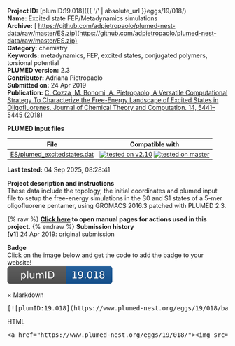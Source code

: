 **Project ID:** [plumID:19.018]({{ '/' | absolute_url }}eggs/19/018/)  
**Name:**  Excited state FEP/Metadynamics simulations  
**Archive:** [ https://github.com/adpietropaolo/plumed-nest-data/raw/master/ES.zip](https://github.com/adpietropaolo/plumed-nest-data/raw/master/ES.zip)  
**Category:**  chemistry  
**Keywords:**  metadynamics, FEP, excited states, conjugated polymers, torsional potential  
**PLUMED version:**  2.3  
**Contributor:**  Adriana Pietropaolo  
**Submitted on:** 24 Apr 2019  
**Publication:** [C. Cozza, M. Bonomi, A. Pietropaolo, A Versatile Computational Strategy To Characterize the Free-Energy Landscape of Excited States in Oligofluorenes. Journal of Chemical Theory and Computation. 14, 5441–5445 (2018)](http://dx.doi.org/10.1021/acs.jctc.8b00949)  
  
**PLUMED input files**  
  
| File     | Compatible with |  
|:--------:|:--------:|  
| [ES/plumed_excitedstates.dat](./data/ES/plumed_excitedstates.dat.md) |  [![tested on v2.10](https://img.shields.io/badge/v2.10-passing-green.svg)](data/ES/plumed_excitedstates.dat.plumed.stderr) [![tested on master](https://img.shields.io/badge/master-passing-green.svg)](data/ES/plumed_excitedstates.dat.plumed_master.stderr) |  
  
**Last tested:**  04 Sep 2025, 08:28:41
  
**Project description and instructions**  
These data include the topology, the initial coordinates and plumed input file to setup the free-energy simulations in the S0 and S1 states of a 5-mer oligofluorene pentamer, using GROMACS 2016.3 patched with PLUMED 2.3.  

  
{% raw %}
<b><a href="https://www.plumed.org/doc-master/user-doc/html/actionlist/?actions=MATHEVAL,METAD,TORSION,PRINT,WHOLEMOLECULES,BIASVALUE,CONSTANT" target="_blank">Click here</a> to open manual pages for actions used in this project.</b>
{% endraw %}
**Submission history**  
**[v1]** 24 Apr 2019: original submission  
  
**Badge**  
Click on the image below and get the code to add the badge to your website!  
<img src="./badge.svg" alt="plumeDnest:19.018" id="myBtn" class="badge">
<div id="myModal" class="modal">
  <div class="modal-content">
    <span class="close">&times;</span>
    Markdown<pre>[![plumID:19.018](https://www.plumed-nest.org/eggs/19/018/badge.svg)](https://www.plumed-nest.org/eggs/19/018/)</pre>
    HTML<pre>&lt;a href="https://www.plumed-nest.org/eggs/19/018/"&gt;&lt;img src="https://www.plumed-nest.org/eggs/19/018/badge.svg" alt="plumID:19.018"&gt;&lt;/a&gt;</pre>
  </div>
</div>

